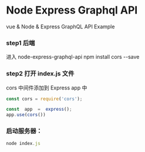 # Node Express Graphql API
vue & Node & Express GraphQL API Example

### step1 后端
进入 node-express-graphql-api
npm install cors --save

### step2 打开 index.js 文件
cors 中间件添加到 Express app 中
```javaScript
const cors = require('cors');

const  app  =  express();
app.use(cors())
```

### 启动服务器：
```javaScript
node index.js
```